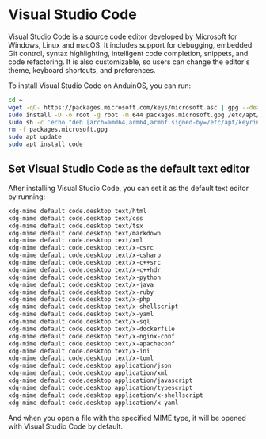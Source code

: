 # Visual Studio Code

Visual Studio Code is a source code editor developed by Microsoft for Windows, Linux and macOS. It includes support for debugging, embedded Git control, syntax highlighting, intelligent code completion, snippets, and code refactoring. It is also customizable, so users can change the editor's theme, keyboard shortcuts, and preferences.

To install Visual Studio Code on AnduinOS, you can run:

```bash title="Install Visual Studio Code"
cd ~
wget -qO- https://packages.microsoft.com/keys/microsoft.asc | gpg --dearmor > packages.microsoft.gpg
sudo install -D -o root -g root -m 644 packages.microsoft.gpg /etc/apt/keyrings/packages.microsoft.gpg
sudo sh -c 'echo "deb [arch=amd64,arm64,armhf signed-by=/etc/apt/keyrings/packages.microsoft.gpg] https://packages.microsoft.com/repos/code stable main" > /etc/apt/sources.list.d/vscode.list'
rm -f packages.microsoft.gpg
sudo apt update
sudo apt install code
```

## Set Visual Studio Code as the default text editor

After installing Visual Studio Code, you can set it as the default text editor by running:

```bash title="Set Visual Studio Code as the default text editor"
xdg-mime default code.desktop text/html
xdg-mime default code.desktop text/css
xdg-mime default code.desktop text/tsx
xdg-mime default code.desktop text/markdown
xdg-mime default code.desktop text/xml
xdg-mime default code.desktop text/x-csrc
xdg-mime default code.desktop text/x-csharp
xdg-mime default code.desktop text/x-c++src
xdg-mime default code.desktop text/x-c++hdr
xdg-mime default code.desktop text/x-python
xdg-mime default code.desktop text/x-java
xdg-mime default code.desktop text/x-ruby
xdg-mime default code.desktop text/x-php
xdg-mime default code.desktop text/x-shellscript
xdg-mime default code.desktop text/x-yaml
xdg-mime default code.desktop text/x-sql
xdg-mime default code.desktop text/x-dockerfile
xdg-mime default code.desktop text/x-nginx-conf
xdg-mime default code.desktop text/x-apacheconf
xdg-mime default code.desktop text/x-ini
xdg-mime default code.desktop text/x-toml
xdg-mime default code.desktop application/json
xdg-mime default code.desktop application/xml
xdg-mime default code.desktop application/javascript
xdg-mime default code.desktop application/typescript
xdg-mime default code.desktop application/x-shellscript
xdg-mime default code.desktop application/x-yaml
```

And when you open a file with the specified MIME type, it will be opened with Visual Studio Code by default.
